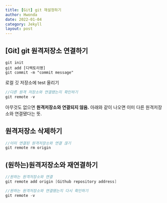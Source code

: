 ```yaml
---
title: [Git] git 재설정하기
author: Hwonda
date: 2022-01-04
category: Jekyll
layout: post
---
```


## [Git] git 원격저장소 연결하기

```
git init
git add [디렉토리명]
git commit -m "commit message"
```
로컬 깃 저장소에 test 올리기

```java
//다른 원격 저장소와 연결됐는지 확인하기
git remote -v
```
아무것도 없으면 **원격저장소와 연결되지 않음.**
아래와 같이 나오면 이미 다른 원격저장소와 연결됐다는 뜻.

## 원격저장소 삭제하기
```java
//이미 연결된 원격저장소와 연결 끊기
git remote rm origin
```

## (원하는)원격저장소와 재연결하기
```java
//원하는 원격저장소와 연결
git remote add origin [Github repository address]
```
```java
//원하는 원격저장소와 연결됐는지 다시 확인하기
git remote -v
```
